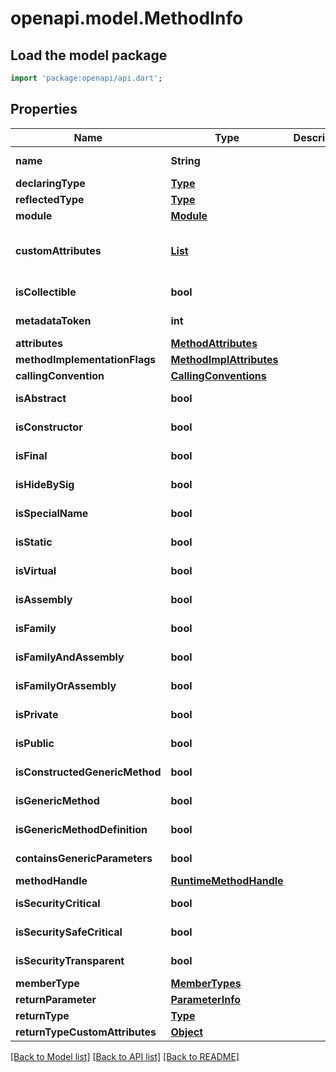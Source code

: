 # openapi.model.MethodInfo

## Load the model package
```dart
import 'package:openapi/api.dart';
```

## Properties
Name | Type | Description | Notes
------------ | ------------- | ------------- | -------------
**name** | **String** |  | [optional] [readonly] 
**declaringType** | [**Type**](Type.md) |  | [optional] 
**reflectedType** | [**Type**](Type.md) |  | [optional] 
**module** | [**Module**](Module.md) |  | [optional] 
**customAttributes** | [**List<CustomAttributeData>**](CustomAttributeData.md) |  | [optional] [readonly] [default to const []]
**isCollectible** | **bool** |  | [optional] [readonly] 
**metadataToken** | **int** |  | [optional] [readonly] 
**attributes** | [**MethodAttributes**](MethodAttributes.md) |  | [optional] 
**methodImplementationFlags** | [**MethodImplAttributes**](MethodImplAttributes.md) |  | [optional] 
**callingConvention** | [**CallingConventions**](CallingConventions.md) |  | [optional] 
**isAbstract** | **bool** |  | [optional] [readonly] 
**isConstructor** | **bool** |  | [optional] [readonly] 
**isFinal** | **bool** |  | [optional] [readonly] 
**isHideBySig** | **bool** |  | [optional] [readonly] 
**isSpecialName** | **bool** |  | [optional] [readonly] 
**isStatic** | **bool** |  | [optional] [readonly] 
**isVirtual** | **bool** |  | [optional] [readonly] 
**isAssembly** | **bool** |  | [optional] [readonly] 
**isFamily** | **bool** |  | [optional] [readonly] 
**isFamilyAndAssembly** | **bool** |  | [optional] [readonly] 
**isFamilyOrAssembly** | **bool** |  | [optional] [readonly] 
**isPrivate** | **bool** |  | [optional] [readonly] 
**isPublic** | **bool** |  | [optional] [readonly] 
**isConstructedGenericMethod** | **bool** |  | [optional] [readonly] 
**isGenericMethod** | **bool** |  | [optional] [readonly] 
**isGenericMethodDefinition** | **bool** |  | [optional] [readonly] 
**containsGenericParameters** | **bool** |  | [optional] [readonly] 
**methodHandle** | [**RuntimeMethodHandle**](RuntimeMethodHandle.md) |  | [optional] 
**isSecurityCritical** | **bool** |  | [optional] [readonly] 
**isSecuritySafeCritical** | **bool** |  | [optional] [readonly] 
**isSecurityTransparent** | **bool** |  | [optional] [readonly] 
**memberType** | [**MemberTypes**](MemberTypes.md) |  | [optional] 
**returnParameter** | [**ParameterInfo**](ParameterInfo.md) |  | [optional] 
**returnType** | [**Type**](Type.md) |  | [optional] 
**returnTypeCustomAttributes** | [**Object**](.md) |  | [optional] 

[[Back to Model list]](../README.md#documentation-for-models) [[Back to API list]](../README.md#documentation-for-api-endpoints) [[Back to README]](../README.md)


